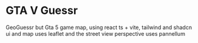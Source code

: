 # GTA V Guessr

GeoGuessr but Gta 5 game map, using react ts + vite, tailwind and shadcn ui and map uses leaflet and the street view perspective uses pannellum
